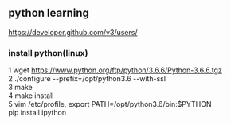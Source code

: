 ## python learning  
https://developer.github.com/v3/users/  

### install python(linux)  
1 wget  https://www.python.org/ftp/python/3.6.6/Python-3.6.6.tgz  
2 ./configure --prefix=/opt/python3.6  --with-ssl  
3 make  
4 make install  
5 vim /etc/profile, export PATH=/opt/python3.6/bin:$PYTHON  
pip install ipython  


